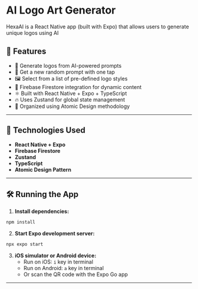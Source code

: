 # AI Logo Art Generator

HexaAI is a React Native app (built with Expo) that allows users to generate unique logos using AI

## 🚀 Features

- 🎨 Generate logos from AI-powered prompts
- 🧠 Get a new random prompt with one tap
- 🖼️ Select from a list of pre-defined logo styles
- 💾 Firebase Firestore integration for dynamic content
- ⚛️ Built with React Native + Expo + TypeScript
- 🔥 Uses Zustand for global state management
- 🧱 Organized using Atomic Design methodology

---

## 🔧 Technologies Used

- **React Native + Expo**
- **Firebase Firestore**
- **Zustand**
- **TypeScript**
- **Atomic Design Pattern**

---

## 🛠️ Running the App

1. **Install dependencies:**

```bash
npm install
```

2. **Start Expo development server:**

```bash
npx expo start
```

3. **iOS simulator or Android device:**
   - Run on iOS: `i` key in terminal
   - Run on Android: `a` key in terminal
   - Or scan the QR code with the Expo Go app

---
